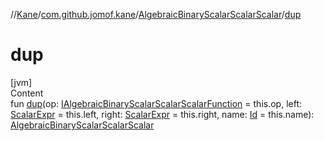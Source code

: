 //[Kane](../../index.md)/[com.github.jomof.kane](../index.md)/[AlgebraicBinaryScalarScalarScalar](index.md)/[dup](dup.md)



# dup  
[jvm]  
Content  
fun [dup](dup.md)(op: [IAlgebraicBinaryScalarScalarScalarFunction](../-i-algebraic-binary-scalar-scalar-scalar-function/index.md) = this.op, left: [ScalarExpr](../-scalar-expr/index.md) = this.left, right: [ScalarExpr](../-scalar-expr/index.md) = this.right, name: [Id](../../com.github.jomof.kane.impl/index.md#%5Bcom.github.jomof.kane.impl%2FId%2F%2F%2FPointingToDeclaration%2F%5D%2FClasslikes%2F-1903152511) = this.name): [AlgebraicBinaryScalarScalarScalar](index.md)  



